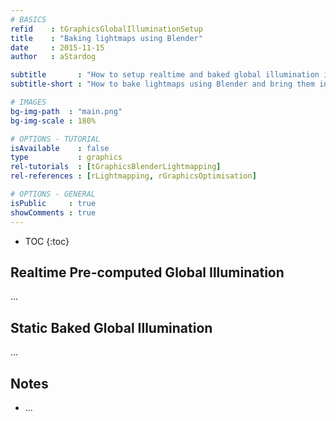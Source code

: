 ```yaml
---
# BASICS
refid    : tGraphicsGlobalIlluminationSetup
title    : "Baking lightmaps using Blender"
date     : 2015-11-15
author   : aStardog

subtitle       : "How to setup realtime and baked global illumination in Unity!"
subtitle-short : "How to bake lightmaps using Blender and bring them into Unity!"

# IMAGES
bg-img-path  : "main.png"
bg-img-scale : 180%

# OPTIONS - TUTORIAL
isAvailable    : false
type           : graphics
rel-tutorials  : [tGraphicsBlenderLightmapping]
rel-references : [rLightmapping, rGraphicsOptimisation]

# OPTIONS - GENERAL
isPublic     : true
showComments : true
---
```



* TOC
{:toc}

## Realtime Pre-computed Global Illumination

...

## Static Baked Global Illumination

...

## Notes

* ...